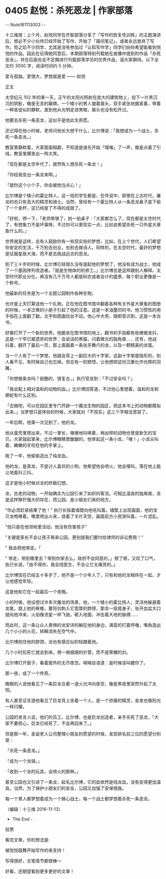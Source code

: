 # 0405 赵悦：杀死恶龙 | 作家部落

-- Note161113003 --

十三维按：上个月，赵悦同学在开智部落分享了「写作的恢复性训练」的主题演讲后，想必不少小伙伴已经开始了写作，开始了「晨间笔记」，或者永远放弃了写作。但之后不少同学，尤其是没有参加过「认知写作学」同学们纷纷希望能看到悦悦的作品。因此在征得她同意后，本期部落特别刊载她在直播中提到的作品「杀死恶龙」，并在后面也会不定期进行刊载部落学员的优秀作品，请大家期待。以下全文约 3000 字，阅读时间约 5 分钟。

爱与孤独。爱很大，梦想就是爱 —— 赵悦

正文

太空纪元 102 年的某一天，正午的太阳光照射在庞大的建筑物上，投下一片黑沉沉的阴影，像是无言的墓碑。一个矮小的男人皱着眉头，双手紧张地握紧着，带着一种圣徒似的静默，直到他从光明走进黑暗，眉头也没有松开过。

他要去杀死一条恶龙，这似乎是他此生夙愿。

还记得在他小时候，老师问他长大想干什么，比尔博说：「我想成为一个战士，杀死一条恶龙。」

教室里静默着，大家面面相觑，不知道是谁先开始「噗嗤」了一声，像是点着了引线，教室里爆发出一阵大笑。

「现在都是太空年代了，居然有人想杀死一条龙！」

「你给我变出一条龙来啊。」

「就你这个小个子，你会被他当点心！」

比尔博是个矮小的霍比特人，这一班的学生都是，在传说中，即使在上古时代，屠龙的也只有高大的精灵和骑士。当然，曾经有一个霍比特人从一条恶龙鼻子底下偷了一个金杯，这已经是了不得的成就了。

「好啦，停一下，「老师笑够了，拍一拍桌子：「大家都怎么了，现在都是太空时代了，有想象力不是坏事呀，不过你可以更现实一点，比如说希望杀死一只外星大章鱼什么的。」

世界就是这样，总有人鼓励你有一些现实些的梦想，比如，在上个世代，人们希望你安定的生活，千万别去创业，也别去做诗人。同样的，在太空时代，最好的梦想是征服星辰大海，而不是去挑战远古的恶龙。

到了三十岁的时候，比尔博已经很久没有提起他的梦想了，他没有成为战士，他成了一个基因序列改造者。「就是生物体的机修工。」比尔博总是这样跟别人解释。太空时代职业分化，再没有几千万号人都是码农或者会计的盛景，每个职业更像是一个称号。

他最新的任务是为一个主题公园制作各种生物。

也许是上天打算送他一个礼物，正在他在图书馆中翻着各种有关外星大章鱼的图册的时候，一本泛黄的小册子引起了他的注意。这是一本油墨印的书，他习惯性的用手指在上面戳了戳，文字和图画纹丝不动，他心中大奇，随即意识到，这是一本古书。

好像打开了一个新的世界，他跪坐在图书馆的地上，翻书的手指都有些微微发抖，这是一个早已被遗弃的世界：会说话的黑猫，闪着微光的独角兽…… 还有，他战抖着，翻开了最后一页，那上面画着一条张牙舞爪的龙，以及一颗精美的龙蛋。

当一个人有了一个梦想，他就会背上一副巨大的十字架，这副十字架是隐形的，别人看不见，有时候自己也忘掉。但总有一刻顿悟，让他想把这份沉重化作光辉的羽翼。

「你想做条龙吗？挺酷的，很复古，」执行官说到：「不过安全吗？」

「我会配上相对温和的动物的血。」比尔博回答道，不过他心里想着，温和的龙和蟒蛇有什么区别。

「去做吧，可以在园区里专门开辟一个魔法生物的园区，把这本书上的动物都模拟出来。」当梦想只是体验的时候，大家就对「不现实」这三个字相当宽容了。

一年后啊，他第一次见到了，他的龙。

他从蛋壳里爬出来，不过一掌长，嗷嗷地叫唤着，再凶悍的动物也曾是新生的宝贝。大家鼓起掌来，比尔博眼睛里酸酸的，他举起这一条小龙，「嗷！」小龙尖叫着，嫩嫩的牙咬在他的手掌上。

拖了一年，他偷偷造出了纯龙血。

他的龙，是真龙，不是讨人喜欢的小狗，他希望他会喷火，他会嚎叫，落在地上能让地面抖三抖。

这才是他小时候对龙的终极幻想。

龙，古老的动物，一开始确实为公园引来了如织的客流。可相比温良的独角兽，龙是这样狰狞强大的存在，而公园，是小朋友们来的地方。

"你必须赶紧结果了他！" 执行长指着墙壁向他吼叫着。墙壁上出现画面，他的宝贝龙咆哮着，嘴里喷出火来，烧着了半片天空，画面前方小孩哭叫着，一片混乱。

"他只是在他领地里活动，他没有伤害孩子"

"关键是家长不会让孩子再来公园，更别提我们要付给律师的诉讼费用！"

" 我会把他带走。「

" 带走，带到哪里去？带到你家去么，政府不会同意的，」顿了顿，又叹了口气，执行长说，「由不得你，我会找医生，不会让它太痛苦的。」

比尔博现在已经五十多岁了，他不是一个少年人了，只有和他的龙相伴在一起，才让他感觉年轻。

这是他和它在一起最后一个夜晚。

小的时候，他设想过许多次屠龙的场景，他，一个矮小的霍比特人，灵活地躲避着龙尾，跳上他的脊椎，要将剑刺入它宽厚的脖颈，那龙一摇晃身子，张开血盆大口就向他冲来，火焰像流星一样飞驰，砸入地面，冲击着大地的脉搏……

而此时，这一条让众人畏惧的龙安详的躺在他的身边，满意的打着呼噜，嘴角逸出几个小小的火花，转瞬消失在空气中。

比尔博抱住他的脖颈，龙也有感应似的轻蹭着他。

几个小时后死亡就会到来。用一根细细的针管，而不是荣耀的剑。

比尔博打开窗子，看着窗外的无尽夜空。喃喃自语道：是时候该叫醒你了。

那一夜，成了一个传奇。

晚眠的人说他看见了一条巨龙合着一道火光冲向夜空，像是黑夜里突然升起了太阳。

有人甚至证言道他看见了巨龙背上坐着一个人，是一个骄傲的精灵，金发也像阳光一样闪耀。

公园的发言人说，他们的员工，比尔博，也是巨龙创造者，亲手杀死了恶龙，「大家不要担心，巨龙已经死了，不会再回来了。」

但是那一年，圣诞老人公司整理小朋友的愿望的时候，发现排名前三位的愿望分别是：

「杀死一条恶龙。」

「成为一个龙骑。」

「收到一个龙的玩具，会喷火的那种。」

甚至公园也又引进了一条龙，起名比尔博，它的血依然是纯龙血，没有变得更加温良。当然，为了保护小朋友们的安全，公园又加强了安保措施。

每一个男人都梦想着成为一个狮心战士，每一个战士都梦想着杀死一条恶龙。

（编辑：十三维 2016-11-13）

- The End -

投票

看完文章，你的想法是:

被悦悦鼓舞开始写作的来支持！

写得很好，文笔情节都很棒～

好看，还期望看到更多更好的文章！


